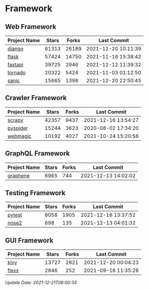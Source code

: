 # Framework

## Web Framework
| Project Name | Stars | Forks | Last Commit |
| ------------ | ----- | ----- | ----------- |
| [django](https://github.com/django/django) | 61313 | 26189 | 2021-12-20 10:11:39 |
| [flask](https://github.com/pallets/flask) | 57424 | 14750 | 2021-11-16 15:38:42 |
| [fastapi](https://github.com/tiangolo/fastapi) | 39725 | 2946 | 2021-12-12 11:39:32 |
| [tornado](https://github.com/tornadoweb/tornado) | 20322 | 5424 | 2021-11-03 01:12:50 |
| [sanic](https://github.com/sanic-org/sanic) | 15665 | 1398 | 2021-12-20 22:50:45 |

## Crawler Framework
| Project Name | Stars | Forks | Last Commit |
| ------------ | ----- | ----- | ----------- |
| [scrapy](https://github.com/scrapy/scrapy) | 42357 | 9437 | 2021-12-16 13:54:27 |
| [pyspider](https://github.com/binux/pyspider) | 15244 | 3623 | 2020-08-02 17:34:20 |
| [webmagic](https://github.com/code4craft/webmagic) | 10192 | 4027 | 2021-10-24 15:20:56 |

## GraphQL Framework
| Project Name | Stars | Forks | Last Commit |
| ------------ | ----- | ----- | ----------- |
| [graphene](https://github.com/graphql-python/graphene) | 6965 | 744 | 2021-12-13 14:02:02 |

## Testing Framework
| Project Name | Stars | Forks | Last Commit |
| ------------ | ----- | ----- | ----------- |
| [pytest](https://github.com/pytest-dev/pytest) | 8058 | 1905 | 2021-12-16 13:37:52 |
| [nose2](https://github.com/nose-devs/nose2) | 698 | 135 | 2021-12-13 04:01:32 |

## GUI Framework
| Project Name | Stars | Forks | Last Commit |
| ------------ | ----- | ----- | ----------- |
| [kivy](https://github.com/kivy/kivy) | 13727 | 2821 | 2021-12-20 00:04:23 |
| [flexx](https://github.com/flexxui/flexx) | 2846 | 252 | 2021-09-16 11:35:28 |

*Update Date: 2021-12-21T06:00:34*